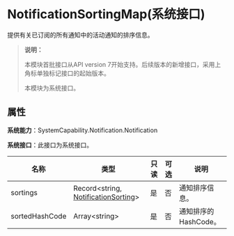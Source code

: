 # NotificationSortingMap(系统接口)
<!--Kit: Notification Kit-->
<!--Subsystem: Notification-->
<!--Owner: @michael_woo888-->
<!--Designer: @dongqingran; @wulong158-->
<!--Tester: @wanghong1997-->
<!--Adviser: @fang-jinxu-->

提供有关已订阅的所有通知中的活动通知的排序信息。

> **说明：**
>
> 本模块首批接口从API version 7开始支持。后续版本的新增接口，采用上角标单独标记接口的起始版本。
>
> 本模块为系统接口。

## 属性

**系统能力**：SystemCapability.Notification.Notification

**系统接口**：此接口为系统接口。

| 名称        | 类型     | 只读 | 可选 | 说明                                       |
| ----------- | ------- | --- | ----- |------------------------------------------ |
| sortings    | Record<string, [NotificationSorting](js-apis-inner-notification-notificationSorting-sys.md)\> | 是 | 否  | 通知排序信息。                                   |
| sortedHashCode | Array<string\> | 是 | 否  | 通知排序的HashCode。 |
